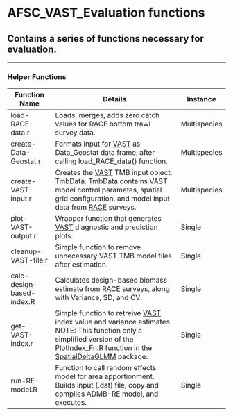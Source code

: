 # AFSC_VAST_Evaluation functions
## Contains a series of functions necessary for evaluation.

***

### Helper Functions
Function Name                   | Details                                       | Instance
--------------------------------|-----------------------------------------------|----------------------
load-RACE-data.r                | Loads, merges, adds zero catch values for RACE bottom trawl survey data. | Multispecies
create-Data-Geostat.r           | Formats input for [VAST](https://github.com/James-Thorson/VAST) as Data_Geostat data frame, after calling load_RACE_data() function. | Multispecies 
create-VAST-input.r             | Creates the [VAST](https://github.com/James-Thorson/VAST) TMB input object: TmbData. TmbData contains VAST model control parametes, spatial grid configuration, and model input data from [RACE](https://www.afsc.noaa.gov/RACE/groundfish/bottom%20trawl%20surveys.php) surveys. | Multispecies
plot-VAST-output.r              | Wrapper function that generates [VAST](https://github.com/James-Thorson/VAST) diagnostic and prediction plots. | Single
cleanup-VAST-file.r             | Simple function to remove unnecessary VAST TMB model files after estimation. | Single
calc-design-based-index.R       | Calculates design-based biomass estimate from [RACE](https://www.afsc.noaa.gov/RACE/groundfish/bottom%20trawl%20surveys.php) surveys, along with Variance, SD, and CV. | Single
get-VAST-index.r                | Simple function to retreive [VAST](https://github.com/James-Thorson/VAST) index value and variance estimates. NOTE: This function only a simplified version of the [PlotIndex_Fn.R](https://github.com/nwfsc-assess/geostatistical_delta-GLMM/blob/master/R/PlotIndex_Fn.R) function in the [SpatialDeltaGLMM](https://github.com/nwfsc-assess/geostatistical_delta-GLMM) package. | Single
run-RE-model.R                  | Function to call random effects model for area apportionment. Builds input (.dat) file, copy and compiles ADMB-RE model, and executes.  | Single         